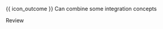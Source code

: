 <span id="prereqs"></span>

<span id="outcomes">{{ icon_outcome }} Can combine some integration concepts</span>

<span id="title">Review</span>

<div id="body">



</div>

<div id="extras">

<include src="exercises.md" />

</div>